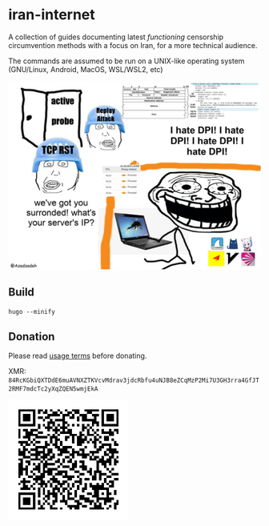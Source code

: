 # iran-internet
A collection of guides documenting latest *functioning* censorship circumvention
methods with a focus on Iran, for a more technical audience.

The commands are assumed to be run on a UNIX-like operating system (GNU/Linux,
Android, MacOS, WSL/WSL2, etc)

<p align="center">
<img src="assets/dpi-meme.jpeg" alt="I-Hate-DPI" width="600"/>
</p>

## Build
`hugo --minify`

## Donation
Please read [usage terms](content/fa/docs/terms/_index.md) before donating.

XMR: `84RcKGbiQXTDdE6muAVNXZTKVcvMdrav3jdcRbfu4uNJB8eZCqMzP2Mi7U3GH3rra4GfJT2RMF7mdcTc2yXqZQEN5wmjEkA`

![Donation Address](assets/donation-address.png)
